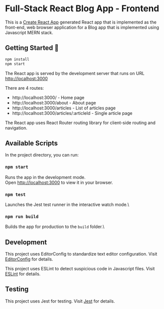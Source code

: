 # Full-Stack React Blog App - Frontend

This is a [Create React App](https://github.com/facebook/create-react-app) generated React app that is implemented as the front-end, web browser application for a Blog app that is implemented using Javascript MERN stack.

## Getting Started :rocket:

```bash
npm install
npm start
```

The React app is served by the development server that runs on URL [http://localhost:3000](http://localhost:3000)

There are 4 routes:

- http://localhost:3000/ - Home page
- http://localhost:3000/about - About page
- http://localhost:3000/articles - List of articles page
- http://localhost:3000/articles/:articleId - Single article page

The React app uses React Router routing library for client-side routing and navigation.

## Available Scripts

In the project directory, you can run:

### `npm start`

Runs the app in the development mode.\
Open [http://localhost:3000](http://localhost:3000) to view it in your browser.

### `npm test`

Launches the Jest test runner in the interactive watch mode.\

### `npm run build`

Builds the app for production to the `build` folder.\

## Development

This project uses EditorConfig to standardize text editor configuration. Visit [EditorConfig](https://editorconfig.org) for details.

This project uses ESLint to detect suspicious code in Javascript files. Visit [ESLint](https://eslint.org) for details.

## Testing

This project uses Jest for testing. Visit [Jest](https://jestjs.io) for details.
